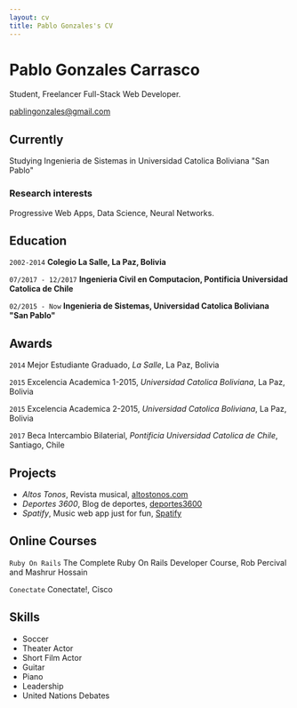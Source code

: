 ```yaml
---
layout: cv
title: Pablo Gonzales's CV
---
```

# Pablo Gonzales Carrasco
Student, Freelancer Full-Stack Web Developer.

<div id="webaddress">
<a href="pablingonzales@gmail.com">pablingonzales@gmail.com</a>
</div>


## Currently

Studying Ingenieria de Sistemas in Universidad Catolica Boliviana "San Pablo"


### Research interests

Progressive Web Apps, Data Science, Neural Networks.


## Education

`2002-2014`
__Colegio La Salle, La Paz, Bolivia__

`07/2017 - 12/2017`
__Ingenieria Civil en Computacion, Pontificia Universidad Catolica de Chile__

`02/2015 - Now`
__Ingenieria de Sistemas, Universidad Catolica Boliviana "San Pablo"__



## Awards

`2014`
Mejor Estudiante Graduado, *La Salle*, La Paz, Bolivia

`2015`
Excelencia Academica 1-2015, *Universidad Catolica Boliviana*, La Paz, Bolivia

`2015`
Excelencia Academica 2-2015, *Universidad Catolica Boliviana*, La Paz, Bolivia

`2017`
Beca Intercambio Bilaterial, *Pontificia Universidad Catolica de Chile*, Santiago, Chile



## Projects

- *Altos Tonos*, Revista musical, <a href="www.altostonos.com">altostonos.com</a>
- *Deportes 3600*, Blog de deportes, <a href="www.deportes3600.herokuapp.com">deportes3600</a>
- *Spatify*, Music web app just for fun, <a href="https://grupo16-iic2143.herokuapp.com/">Spatify</a>

## Online Courses
`Ruby On Rails`
The Complete Ruby On Rails Developer Course, Rob Percival and Mashrur Hossain

`Conectate`
Conectate!, Cisco

## Skills

- Soccer
- Theater Actor
- Short Film Actor
- Guitar
- Piano
- Leadership
- United Nations Debates


<!-- ### Footer

Last updated: June 2018 -->



